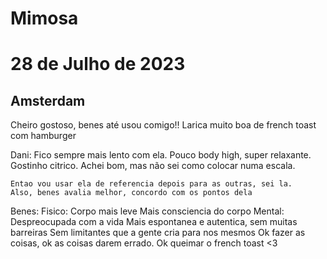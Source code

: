 # Mimosa

# 28 de Julho de 2023
## Amsterdam

Cheiro gostoso, benes até usou comigo!!
Larica muito boa de french toast com hamburger

Dani:
    Fico sempre mais lento com ela. Pouco body high, super relaxante.
    Gostinho citrico. Achei bom, mas não sei como colocar numa escala.

    Entao vou usar ela de referencia depois para as outras, sei la.
    Also, benes avalia melhor, concordo com os pontos dela

Benes:
    Fisico:
        Corpo mais leve
        Mais consciencia do corpo
    Mental:
        Despreocupada com a vida
        Mais espontanea e autentica, sem muitas barreiras
        Sem limitantes que a gente cria para nos mesmos
        Ok fazer as coisas, ok as coisas darem errado. Ok queimar o french toast <3